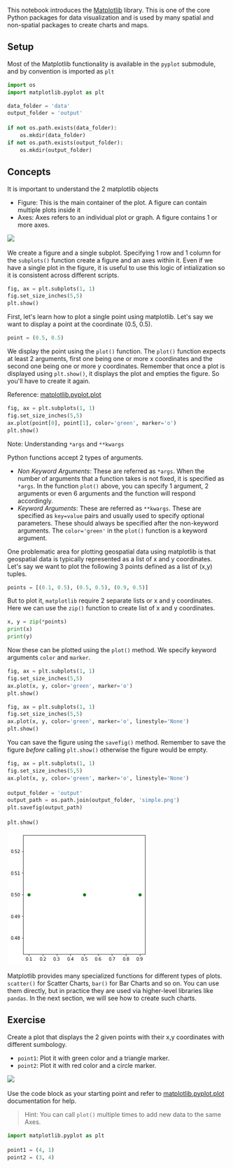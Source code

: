 This notebook introduces the [Matplotlib](https://matplotlib.org/) library. This is one of the core Python packages for data visualization and is used by many spatial and non-spatial packages to create charts and maps.

## Setup

Most of the Matplotlib functionality is available in the `pyplot` submodule, and by convention is imported as `plt`


```python
import os
import matplotlib.pyplot as plt
```


```python
data_folder = 'data'
output_folder = 'output'

if not os.path.exists(data_folder):
    os.mkdir(data_folder)
if not os.path.exists(output_folder):
    os.mkdir(output_folder)
```

## Concepts

It is important to understand the 2 matplotlib objects

* Figure: This is the main container of the plot. A figure can contain multiple plots inside it
* Axes:  Axes refers to an individual plot or graph. A figure contains 1 or more axes.

<img src='https://courses.spatialthoughts.com/images/python_dataviz/matplotlib_terminology.png' width=800/>

We create a figure and a single subplot. Specifying 1 row and 1 column for the `subplots()` function create a figure and an axes within it. Even if we have a single plot in the figure, it is useful to use this logic of intialization so it is consistent across different scripts.



```python
fig, ax = plt.subplots(1, 1)
fig.set_size_inches(5,5)
plt.show()
```

First, let's learn how to plot a single point using matplotlib. Let's say we want to display a point at the coordinate (0.5, 0.5).



```python
point = (0.5, 0.5)
```

We display the point using the `plot()` function. The `plot()` function expects at least 2 arguments, first one being one or more x coordinates and the second one being one or more y coordinates. Remember that once a plot is displayed using `plt.show()`, it displays the plot and empties the figure. So you'll have to create it again.

Reference: [matplotlib.pyplot.plot](https://matplotlib.org/stable/api/_as_gen/matplotlib.pyplot.plot.html)


```python
fig, ax = plt.subplots(1, 1)
fig.set_size_inches(5,5)
ax.plot(point[0], point[1], color='green', marker='o')
plt.show()
```

Note: Understanding `*args` and `**kwargs`

Python functions accept 2 types of arguments.
- *Non Keyword Arguments*: These are referred as `*args`. When the number of arguments that a function takes is not fixed, it is specified as `*args`. In the function `plot()` above, you can specify 1 argument, 2 arguments or even 6 arguments and the function will respond accordingly.
- *Keyword Arguments*: These are referred as `**kwargs`. These are specified as `key=value` pairs and usually used to specify optional parameters. These should always be specified after the non-keyword arguments. The `color='green'` in the `plot()` function is a keyword argument.

One problematic area for plotting geospatial data using matplotlib is that geospatial data is typically represented as a list of x and y coordinates. Let's say we want to plot the following 3 points defined as a list of (x,y) tuples.


```python
points = [(0.1, 0.5), (0.5, 0.5), (0.9, 0.5)]
```

But to plot it, `matplotlib` require 2 separate lists or x and y coordinates. Here we can use the `zip()` function to create list of x and y coordinates.


```python
x, y = zip(*points)
print(x)
print(y)
```

Now these can be plotted using the `plot()` method. We specify keyword arguments `color` and `marker`.


```python
fig, ax = plt.subplots(1, 1)
fig.set_size_inches(5,5)
ax.plot(x, y, color='green', marker='o')
plt.show()
```


```python
fig, ax = plt.subplots(1, 1)
fig.set_size_inches(5,5)
ax.plot(x, y, color='green', marker='o', linestyle='None')
plt.show()
```

You can save the figure using the `savefig()` method. Remember to save the figure *before* calling `plt.show()` otherwise the figure would be empty.


```python
fig, ax = plt.subplots(1, 1)
fig.set_size_inches(5,5)
ax.plot(x, y, color='green', marker='o', linestyle='None')

output_folder = 'output'
output_path = os.path.join(output_folder, 'simple.png')
plt.savefig(output_path)

plt.show()
```


    
![](python-dataviz-output/01_matplotlib_basics_files/01_matplotlib_basics_22_0.png)
    


Matplotlib provides many specialized functions for different types of plots. `scatter()` for Scatter Charts, `bar()` for Bar Charts and so on. You can use them directly, but in practice they are used via higher-level libraries like `pandas`. In the next section, we will see how to create such charts.

## Exercise

Create a plot that displays the 2 given points with their x,y coordinates with different sumbology.

* `point1`: Plot it with green color and a triangle marker.
* `point2`: Plot it with red color and a circle marker.

<img src='https://courses.spatialthoughts.com/images/python_dataviz/points.png' width=300/>

Use the code block as your starting point and refer to [matplotlib.pyplot.plot](https://matplotlib.org/stable/api/_as_gen/matplotlib.pyplot.plot.html) documentation for help.

> Hint: You can call `plot()` multiple times to add new data to the same Axes.



```python
import matplotlib.pyplot as plt

point1 = (4, 1)
point2 = (3, 4)
```
